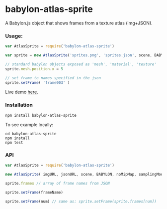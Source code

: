 babylon-atlas-sprite
==========

A Babylon.js object that shows frames from a texture atlas (img+JSON).

### Usage:

```javascript
var AtlasSprite = require('babylon-atlas-sprite')

var sprite = new AtlasSprite('sprites.png', 'sprites.json', scene, BABYLON)

// standard babylon objects exposed as 'mesh', 'material', 'texture'
sprite.mesh.position.x = 5

// set frame to names specified in the json
sprite.setFrame( 'frame003' )
```

Live demo [here](http://andyhall.github.io/babylon-atlas-sprite/example/).

### Installation

```shell
npm install babylon-atlas-sprite
```

To see example locally:

```shell
cd babylon-atlas-sprite
npm install
npm test
```

### API

```javascript
var AtlasSprite = require('babylon-atlas-sprite')

new AtlasSprite( imgURL, jsonURL, scene, BABYLON, noMipMap, samplingMode )

sprite.frames // array of frame names from JSON

sprite.setFrame(frameName)

sprite.setFrame(num) // same as: sprite.setFrame(sprite.frames[num]) 

```